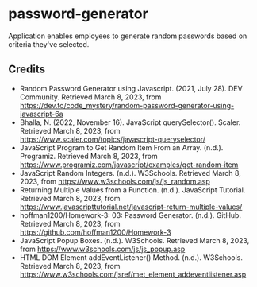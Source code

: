 # password-generator
Application enables employees to generate random passwords based on criteria they've selected.

## Credits
- Random Password Generator using Javascript. (2021, July 28). DEV Community. Retrieved March 8, 2023, from https://dev.to/code_mystery/random-password-generator-using-javascript-6a
- Bhalla, N. (2022, November 16). JavaScript querySelector(). Scaler. Retrieved March 8, 2023, from https://www.scaler.com/topics/javascript-queryselector/
- JavaScript Program to Get Random Item From an Array. (n.d.). Programiz. Retrieved March 8, 2023, from https://www.programiz.com/javascript/examples/get-random-item
- JavaScript Random Integers. (n.d.). W3Schools. Retrieved March 8, 2023, from https://www.w3schools.com/js/js_random.asp
- Returning Multiple Values from a Function. (n.d.). JavaScript Tutorial. Retrieved March 8, 2023, from https://www.javascripttutorial.net/javascript-return-multiple-values/
- hoffman1200/Homework-3: 03: Password Generator. (n.d.). GitHub. Retrieved March 8, 2023, from https://github.com/hoffman1200/Homework-3
- JavaScript Popup Boxes. (n.d.). W3Schools. Retrieved March 8, 2023, from https://www.w3schools.com/js/js_popup.asp
- HTML DOM Element addEventListener() Method. (n.d.). W3Schools. Retrieved March 8, 2023, from https://www.w3schools.com/jsref/met_element_addeventlistener.asp